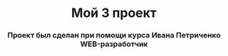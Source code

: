 <h1 align="center">Мой 3 проект</h1>
<h3 align="center">Проект был сделан при помощи курса Ивана Петриченко WEB-разработчик</h3>
